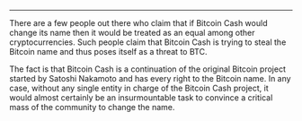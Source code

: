 ---
There are a few people out there who claim that if Bitcoin Cash would change its name then it would be treated as an equal among other cryptocurrencies. Such people claim that Bitcoin Cash is trying to steal the Bitcoin name and thus poses itself as a threat to BTC. 

The fact is that Bitcoin Cash is a continuation of the original Bitcoin project started by Satoshi Nakamoto and has every right to the Bitcoin name. In any case, without any single entity in charge of the Bitcoin Cash project, it would almost certainly be an insurmountable task to convince a critical mass of the community to change the name.

